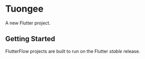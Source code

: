 # Tuongee

A new Flutter project.

## Getting Started

FlutterFlow projects are built to run on the Flutter _stable_ release.
